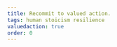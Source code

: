 ```yaml
---
title: Recommit to valued action.
tags: human stoicism resilience
valuedaction: true
order: 0
---
```

